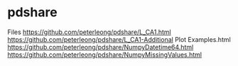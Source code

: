 # pdshare

Files
https://github.com/peterleong/pdshare/L_CA1.html  
https://github.com/peterleong/pdshare/L_CA1-Additional Plot Examples.html  
https://github.com/peterleong/pdshare/NumpyDatetime64.html  
https://github.com/peterleong/pdshare/NumpyMissingValues.html  
